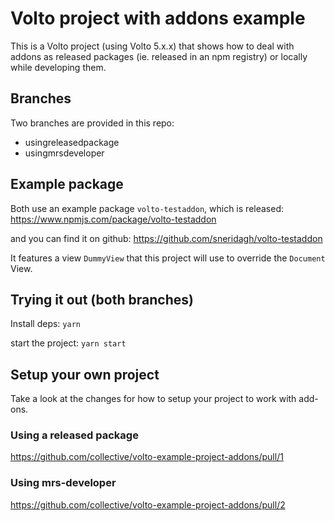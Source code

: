# Volto project with addons example

This is a Volto project (using Volto 5.x.x) that shows how to deal with addons as
released packages (ie. released in an npm registry) or locally while developing them.

## Branches

Two branches are provided in this repo:

- usingreleasedpackage
- usingmrsdeveloper

## Example package

Both use an example package `volto-testaddon`, which is released:
https://www.npmjs.com/package/volto-testaddon

and you can find it on github:
https://github.com/sneridagh/volto-testaddon

It features a view `DummyView` that this project will use to override the `Document` View.

## Trying it out (both branches)

Install deps:
`yarn`

start the project:
`yarn start`

## Setup your own project

Take a look at the changes for how to setup your project to work with add-ons.

### Using a released package

https://github.com/collective/volto-example-project-addons/pull/1

### Using mrs-developer

https://github.com/collective/volto-example-project-addons/pull/2

